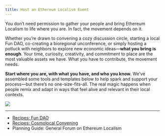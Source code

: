 ```yaml
---
title: Host an Ethereum Localism Event
---
```

You don’t need permission to gather your people and bring Ethereum Localism to life where you are. In fact, the movement depends on it.

Whether you’re drawn to convening a cozy discussion circle, starting a local Fun DAO, co-creating a bioregional unconference, or simply hosting a potluck with neighbors to explore new economic ideas—**what you bring is enough**. Your time, curiosity, creativity, and commitment to place are the most valuable assets we have. What you have to contribute, the movement needs.

**Start where you are, with what you have, and who you know.** We’ve assembled some tools and templates below to help spark and support your process—but there’s no one-size-fits-all. The real magic happens when people remix and adapt in ways that feel alive and relevant in their local contexts.

![](assets/imagination-circle.jpeg)

---

- [Recipes: Fun DAO](/library/Implementation-Guides/Fun-DAO) 
- [Recipes: Cosmolocal Convening](/library/Implementation-Guides/Cosmolocal-Convening) 
- Planning Guide: General Forum on Ethereum Localism